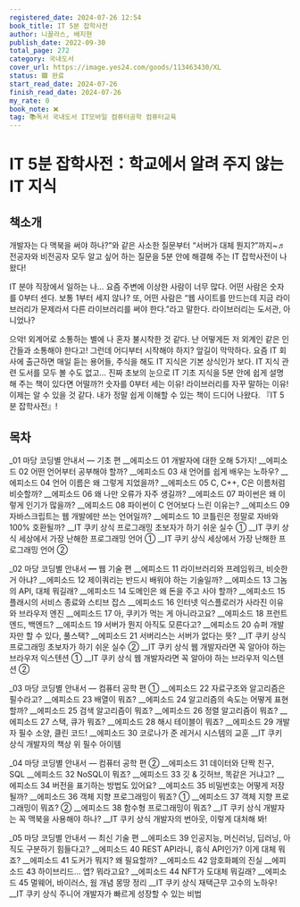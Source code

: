 ```yaml
---
registered_date: 2024-07-26 12:54
book_title: IT 5분 잡학사전
author: 니꼴라스, 배지현
publish_date: 2022-09-30
total_page: 272
category: 국내도서
cover_url: https://image.yes24.com/goods/113463430/XL
status: 🟩 완료
start_read_date: 2024-07-26
finish_read_date: 2024-07-26
my_rate: 0
book_note: ❌
tag: 📚독서 국내도서 IT모바일 컴퓨터공학 컴퓨터교육
---
```


# IT 5분 잡학사전：학교에서 알려 주지 않는 IT 지식

## 책소개

개발자는 다 맥북을 써야 하나?”와 같은 사소한 질문부터 “서버가 대체 뭔지?”까지~♬
전공자와 비전공자 모두 알고 싶어 하는 질문을 5분 안에 해결해 주는 IT 잡학사전이 나왔다!

IT 분야 직장에서 일하는 나… 요즘 주변에 이상한 사람이 너무 많다. 어떤 사람은 숫자를 0부터 센다. 보통 1부터 세지 않나? 또, 어떤 사람은 “웹 사이트를 만드는데 지금 라이브러리가 문제라서 다른 라이브러리를 써야 한다.”라고 말한다. 라이브러리는 도서관, 아니었나?

으악! 외계어로 소통하는 별에 나 혼자 불시착한 것 같다. 난 어떻게든 저 외계인 같은 인간들과 소통해야 한다고! 그런데 어디부터 시작해야 하지? 앞길이 막막하다. 요즘 IT 회사에 출근하면 매일 듣는 용어들, 주식을 해도 IT 지식은 기본 상식인가 보다. IT 지식 관련 도서를 모두 볼 수도 없고… 진짜 초보의 눈으로 IT 기초 지식을 5분 안에 쉽게 설명해 주는 책이 있다면 어떨까?! 숫자를 0부터 세는 이유! 라이브러리를 자꾸 말하는 이유! 이제는 알 수 있을 것 같다. 내가 정말 쉽게 이해할 수 있는 책이 드디어 나왔다. 『IT 5분 잡학사전』!



## 목차

_01 마당 코딩별 안내서 ― 기초 편
__에피소드 01 개발자에 대한 오해 5가지!
__에피소드 02 어떤 언어부터 공부해야 할까?
__에피소드 03 새 언어를 쉽게 배우는 노하우?
__에피소드 04 언어 이름은 왜 그렇게 지었을까?
__에피소드 05 C, C++, C은 이름처럼 비슷할까?
__에피소드 06 왜 나만 오류가 자주 생길까?
__에피소드 07 파이썬은 왜 이렇게 인기가 많을까?
__에피소드 08 파이썬이 C 언어보다 느린 이유는?
__에피소드 09 자바스크립트는 웹 개발에만 쓰는 언어일까?
__에피소드 10 코틀린은 정말로 자바와 100% 호환될까?
__IT 쿠키 상식 프로그래밍 초보자가 하기 쉬운 실수 ①
__IT 쿠키 상식 세상에서 가장 난해한 프로그래밍 언어 ①
__IT 쿠키 상식 세상에서 가장 난해한 프로그래밍 언어 ②

_02 마당 코딩별 안내서 ━ 웹 기술 편
__에피소드 11 라이브러리와 프레임워크, 비슷한 거 아냐?
__에피소드 12 제이쿼리는 반드시 배워야 하는 기술일까?
__에피소드 13 그놈의 API, 대체 뭐길래?
__에피소드 14 도메인은 왜 돈을 주고 사야 할까?
__에피소드 15 플래시의 서비스 종료와 스티브 잡스
__에피소드 16 인터넷 익스플로러가 사라진 이유와 브라우저 엔진
__에피소드 17 아, 쿠키가 먹는 게 아니라고요?
__에피소드 18 프런트엔드, 백엔드?
__에피소드 19 서버가 뭔지 아직도 모른다고?
__에피소드 20 슈퍼 개발자만 할 수 있다, 풀스택?
__에피소드 21 서버리스는 서버가 없다는 뜻?
__IT 쿠키 상식 프로그래밍 초보자가 하기 쉬운 실수 ②
__IT 쿠키 상식 웹 개발자라면 꼭 알아야 하는 브라우저 익스텐션 ①
__IT 쿠키 상식 웹 개발자라면 꼭 알아야 하는 브라우저 익스텐션 ②

_03 마당 코딩별 안내서 ― 컴퓨터 공학 편 ①
__에피소드 22 자료구조와 알고리즘은 필수라고?
__에피소드 23 배열이 뭐죠?
__에피소드 24 알고리즘의 속도는 어떻게 표현할까?
__에피소드 25 검색 알고리즘이 뭐죠?
__에피소드 26 정렬 알고리즘이 뭐죠?
__에피소드 27 스택, 큐가 뭐죠?
__에피소드 28 해시 테이블이 뭐죠?
__에피소드 29 개발자 필수 소양, 클린 코드!
__에피소드 30 코로나가 준 레거시 시스템의 교훈
__IT 쿠키 상식 개발자의 책상 위 필수 아이템

_04 마당 코딩별 안내서 ― 컴퓨터 공학 편 ②
__에피소드 31 데이터와 단짝 친구, SQL
__에피소드 32 NoSQL이 뭐죠?
__에피소드 33 깃 & 깃허브, 똑같은 거냐고?
__에피소드 34 버전을 표기하는 방법도 있어요?
__에피소드 35 비밀번호는 어떻게 저장될까?
__에피소드 36 객체 지향 프로그래밍이 뭐죠? ①
__에피소드 37 객체 지향 프로그래밍이 뭐죠? ②
__에피소드 38 함수형 프로그래밍이 뭐죠?
__IT 쿠키 상식 개발자는 꼭 맥북을 사용해야 하나?
__IT 쿠키 상식 개발자의 번아웃, 이렇게 대처해 봐!

_05 마당 코딩별 안내서 ― 최신 기술 편
__에피소드 39 인공지능, 머신러닝, 딥러닝, 아직도 구분하기 힘들다고?
__에피소드 40 REST API라니, 휴식 API인가? 이게 대체 뭐죠?
__에피소드 41 도커가 뭐지? 왜 필요할까?
__에피소드 42 암호화폐의 진실
__에피소드 43 하이브리드… 앱? 뭐라고요?
__에피소드 44 NFT가 도대체 뭐길래?
__에피소드 45 멀웨어, 바이러스, 웜 개념 몽땅 정리
__IT 쿠키 상식 재택근무 고수의 노하우!
__IT 쿠키 상식 주니어 개발자가 빠르게 성장할 수 있는 비법